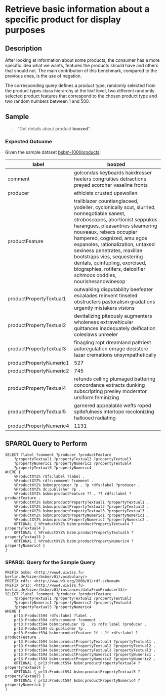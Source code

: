 # Retrieve basic information about a specific product for display purposes

## Description

After looking at information about some products, the consumer has a more specific idea what we wants, features the products should have and others that should not. The main contribution of this benchmark, compared to the previous ones, is the use of negation.

The corresponding query defines a product type, randomly selected from the product types class hierarchy at the leaf level, two different randomly selected product features that correspond to the chosen product type and two random numbers between 1 and 500.

## Sample

> "Get details about product **boozed**".

### Expected Outcome
Given the sample dataset [bsbm-1000products](../Datasets/bsbm-1000products.ttl.tgz):

|label                  |boozed                                                                                                                                                                                                                                                                                                                                                                                                                         |
|-----------------------|-------------------------------------------------------------------------------------------------------------------------------------------------------------------------------------------------------------------------------------------------------------------------------------------------------------------------------------------------------------------------------------------------------------------------------|
|comment                |golcondas keyboards hairdresser heelers congruities detractions preyed scorcher vaseline fronts                                                                                                                                                                                                                                                                                                                              |
|producer               |ethicists crusted upswollen                                                                                                                                                                                                                                                                                                                                                                                                    |
|productFeature         |trailblazer countianglaceed, yodeller, cyclonically scut, slurried, nonnegotiable sanest, stroboscopes, abortionist seppukus harangues, pleasantries steamering nouveaux, rebecs occupier hampered, cognized, amu egos espanoles, rationalization, untaxed sexiness penetrates, maxillae bootstraps vies, sequestering dentals, quintupling, exorcised, biographies, rotifers, detoxifier schmoos coddles, nourishesandwinesop|
|productPropertyTextual1|outwalking disputability beefeater escalades reinvent tinseled obstructers pastoralism gradations urgently mistakers visions                                                                                                                                                                                                                                                                                                   |
|productPropertyTextual2|devitalizing piteously augmenters wholeness extravehicular quittances inadequately deification coleslaws unreeler                                                                                                                                                                                                                                                                                                              |
|productPropertyTextual3|finagling rcpt dreamland paltriest autoregulation enrage decistere lazar cremations unsympathetically                                                                                                                                                                                                                                                                                                                          |
|productPropertyNumeric1|527                                                                                                                                                                                                                                                                                                                                                                                                                            |
|productPropertyNumeric2|745                                                                                                                                                                                                                                                                                                                                                                                                                            |
|productPropertyTextual4|refunds celling plumaged battering concordance extracts dunking subscripting presley moderator ursiform feminizing                                                                                                                                                                                                                                                                                                             |
|productPropertyTextual5|garnered appealable wefts roped spitefulness interlope recolonizing hallooed radiating                                                                                                                                                                                                                                                                                                                                         |
|productPropertyNumeric4|1131

## SPARQL Query to Perform

```SPARQL
SELECT ?label ?comment ?producer ?productFeature
	?propertyTextual1 ?propertyTextual2 ?propertyTextual3
	?propertyNumeric1 ?propertyNumeric2 ?propertyTextual4
	?propertyTextual5 ?propertyNumeric4
WHERE {
	%ProductXYZ% rdfs:label ?label .
	%ProductXYZ% rdfs:comment ?comment .
	%ProductXYZ% bsbm:producer ?p . ?p rdfs:label ?producer .
	%ProductXYZ% dc:publisher ?p .
	%ProductXYZ% bsbm:productFeature ?f . ?f rdfs:label ?productFeature .
	%ProductXYZ% bsbm:productPropertyTextual1 ?propertyTextual1 .
	%ProductXYZ% bsbm:productPropertyTextual2 ?propertyTextual2 .
	%ProductXYZ% bsbm:productPropertyTextual3 ?propertyTextual3 .
	%ProductXYZ% bsbm:productPropertyNumeric1 ?propertyNumeric1 .
	%ProductXYZ% bsbm:productPropertyNumeric2 ?propertyNumeric2 .
	OPTIONAL { %ProductXYZ% bsbm:productPropertyTextual4 ?propertyTextual4 }
	OPTIONAL { %ProductXYZ% bsbm:productPropertyTextual5 ?propertyTextual5 }
	OPTIONAL { %ProductXYZ% bsbm:productPropertyNumeric4 ?propertyNumeric4 }
}
```

### SPARQL Query for the Sample Query

```SPARQL
PREFIX bsbm: <http://www4.wiwiss.fu-berlin.de/bizer/bsbm/v01/vocabulary/>
PREFIX rdfs: <http://www.w3.org/2000/01/rdf-schema#>
PREFIX pr13: <http://www4.wiwiss.fu-berlin.de/bizer/bsbm/v01/instances/dataFromProducer13/>
SELECT ?label ?comment ?producer ?productFeature
	?propertyTextual1 ?propertyTextual2 ?propertyTextual3
	?propertyNumeric1 ?propertyNumeric2 ?propertyTextual4
	?propertyTextual5 ?propertyNumeric4
WHERE {
	pr13:Product594 rdfs:label ?label .
	pr13:Product594 rdfs:comment ?comment .
	pr13:Product594 bsbm:producer ?p . ?p rdfs:label ?producer .
	pr13:Product594 dc:publisher ?p .
	pr13:Product594 bsbm:productFeature ?f . ?f rdfs:label ?productFeature .
	pr13:Product594 bsbm:productPropertyTextual1 ?propertyTextual1 .
	pr13:Product594 bsbm:productPropertyTextual2 ?propertyTextual2 .
	pr13:Product594 bsbm:productPropertyTextual3 ?propertyTextual3 .
	pr13:Product594 bsbm:productPropertyNumeric1 ?propertyNumeric1 .
	pr13:Product594 bsbm:productPropertyNumeric2 ?propertyNumeric2 .
	OPTIONAL { pr13:Product594 bsbm:productPropertyTextual4 ?propertyTextual4 }
	OPTIONAL { pr13:Product594 bsbm:productPropertyTextual5 ?propertyTextual5 }
	OPTIONAL { pr13:Product594 bsbm:productPropertyNumeric4 ?propertyNumeric4 }
}
```
